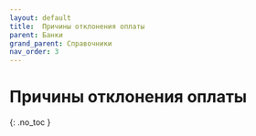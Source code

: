 ```yaml
---
layout: default
title:	Причины отклонения оплаты
parent: Банки
grand_parent: Справочники
nav_order: 3
---
```


# Причины отклонения оплаты
{: .no_toc }
